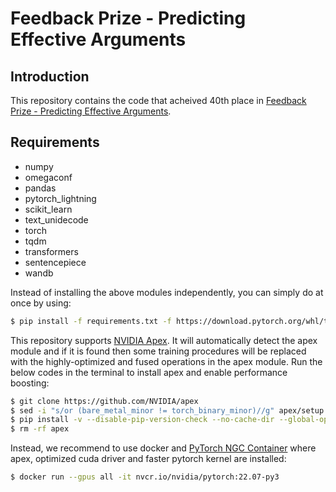 # Feedback Prize - Predicting Effective Arguments

## Introduction
This repository contains the code that acheived 40th place in [Feedback Prize - Predicting Effective Arguments](https://www.kaggle.com/competitions/feedback-prize-effectiveness/overview).

## Requirements
* numpy
* omegaconf
* pandas
* pytorch_lightning
* scikit_learn
* text_unidecode
* torch
* tqdm
* transformers
* sentencepiece
* wandb

Instead of installing the above modules independently, you can simply do at once by using:
```bash
$ pip install -f requirements.txt -f https://download.pytorch.org/whl/torch_stable.html
```

This repository supports [NVIDIA Apex](https://github.com/NVIDIA/apex). It will automatically detect the apex module and if it is found then some training procedures will be replaced with the highly-optimized and fused operations in the apex module. Run the below codes in the terminal to install apex and enable performance boosting:

```bash
$ git clone https://github.com/NVIDIA/apex
$ sed -i "s/or (bare_metal_minor != torch_binary_minor)//g" apex/setup.py
$ pip install -v --disable-pip-version-check --no-cache-dir --global-option="--cpp_ext" --global-option="--cuda_ext" apex/
$ rm -rf apex
```

Instead, we recommend to use docker and [PyTorch NGC Container](https://catalog.ngc.nvidia.com/orgs/nvidia/containers/pytorch) where apex, optimized cuda driver and faster pytorch kernel are installed:
```bash
$ docker run --gpus all -it nvcr.io/nvidia/pytorch:22.07-py3
```
